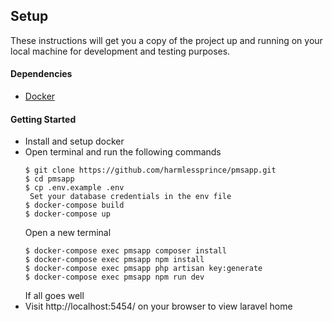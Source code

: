## Setup
These instructions will get you a copy of the project up and running on your local machine for development and testing purposes.

#### Dependencies
- [Docker](https://docs.docker.com/desktop/)

#### Getting Started
- Install and setup docker
- Open terminal and run the following commands
  ```
  $ git clone https://github.com/harmlessprince/pmsapp.git
  $ cd pmsapp
  $ cp .env.example .env
   Set your database credentials in the env file
  $ docker-compose build
  $ docker-compose up
  ```
  Open a new terminal
  ```
  $ docker-compose exec pmsapp composer install
  $ docker-compose exec pmsapp npm install
  $ docker-compose exec pmsapp php artisan key:generate
  $ docker-compose exec pmsapp npm run dev
  ```
  If all goes well
- Visit http://localhost:5454/ on your browser to view laravel home
  